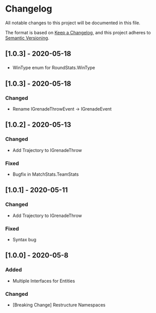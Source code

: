 # Changelog
All notable changes to this project will be documented in this file.

The format is based on [Keep a Changelog](https://keepachangelog.com/en/1.0.0/),
and this project adheres to [Semantic Versioning](https://semver.org/spec/v2.0.0.html).

## [1.0.3] - 2020-05-18
### 
- WinType enum for RoundStats.WinType

## [1.0.3] - 2020-05-18
### Changed
- Rename IGrenadeThrowEvent -> IGrenadeEvent

## [1.0.2] - 2020-05-13
### Changed
- Add Trajectory to IGrenadeThrow
### Fixed
- Bugfix in MatchStats.TeamStats

## [1.0.1] - 2020-05-11
### Changed
- Add Trajectory to IGrenadeThrow
### Fixed
- Syntax bug

## [1.0.0] - 2020-05-8
### Added
- Multiple Interfaces for Entities

### Changed
- [Breaking Change] Restructure Namespaces
